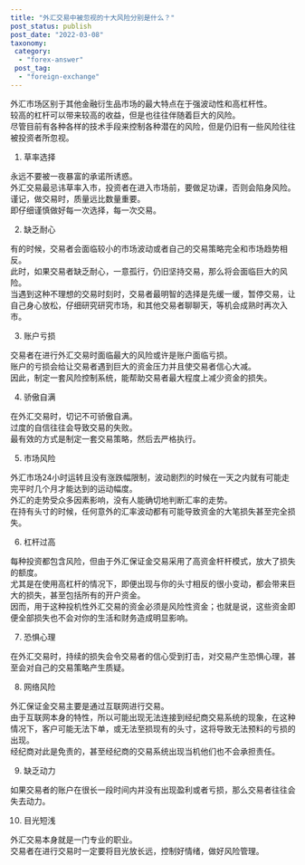 ```yaml
---
title: "外汇交易中被忽视的十大风险分别是什么？"
post_status: publish
post_date: "2022-03-08"
taxonomy:
 category: 
  - "forex-answer"
 post_tag: 
  - "foreign-exchange"
---
```


外汇市场区别于其他金融衍生品市场的最大特点在于强波动性和高杠杆性。  
较高的杠杆可以带来较高的收益，但是也往往伴随着巨大的风险。  
尽管目前有各种各样的技术手段来控制各种潜在的风险，但是仍旧有一些风险往往被投资者所忽视。  

1. 草率选择

永远不要被一夜暴富的承诺所诱惑。  
外汇交易最忌讳草率入市，投资者在进入市场前，要做足功课，否则会陷身风险。  
谨记，做交易时，质量远比数量重要。  
即仔细谨慎做好每一次选择，每一次交易。  

2. 缺乏耐心

有的时候，交易者会面临较小的市场波动或者自己的交易策略完全和市场趋势相反。  
此时，如果交易者缺乏耐心，一意孤行，仍旧坚持交易，那么将会面临巨大的风险。  
当遇到这种不理想的交易时刻时，交易者最明智的选择是先缓一缓，暂停交易，让自己身心放松，仔细研究研究市场，和其他交易者聊聊天，等机会成熟时再次入市。  

3. 账户亏损

交易者在进行外汇交易时面临最大的风险或许是账户面临亏损。  
账户的亏损会给让交易者遇到巨大的资金压力并且使交易者信心大减。  
因此，制定一套风险控制系统，能帮助交易者最大程度上减少资金的损失。  

4. 骄傲自满

在外汇交易时，切记不可骄傲自满。  
过度的自信往往会导致交易的失败。  
最有效的方式是制定一套交易策略，然后去严格执行。  

5. 市场风险

外汇市场24小时运转且没有涨跌幅限制，波动剧烈的时候在一天之内就有可能走完平时几个月才能达到的运动幅度。  
外汇的走势受众多因素影响，没有人能确切地判断汇率的走势。  
在持有头寸的时候，任何意外的汇率波动都有可能导致资金的大笔损失甚至完全损失。  

6. 杠杆过高

每种投资都包含风险，但由于外汇保证金交易采用了高资金杆杆模式，放大了损失的额度。  
尤其是在使用高杠杆的情况下，即便出现与你的头寸相反的很小变动，都会带来巨大的损失，甚至包括所有的开户资金。  
因而，用于这种投机性外汇交易的资金必须是风险性资金；也就是说，这些资金即便全部损失也不会对你的生活和财务造成明显影响。  

7. 恐惧心理

在外汇交易时，持续的损失会令交易者的信心受到打击，对交易产生恐惧心理，甚至会对自己的交易策略产生质疑。  

8. 网络风险

外汇保证金交易主要是通过互联网进行交易。  
由于互联网本身的特性，所以可能出现无法连接到经纪商交易系统的现象，在这种情况下，客户可能无法下单，或无法至损现有的头寸，这将导致无法预料的亏损的出现。  
经纪商对此是免责的，甚至经纪商的交易系统出现当机他们也不会承担责任。  

9. 缺乏动力

如果交易者的账户在很长一段时间内并没有出现盈利或者亏损，那么交易者往往会失去动力。  

10. 目光短浅

外汇交易本身就是一门专业的职业。  
交易者在进行交易时一定要将目光放长远，控制好情绪，做好风险管理。
